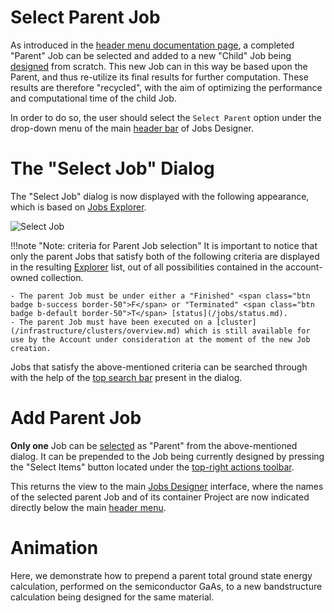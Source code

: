 # Select Parent Job

As introduced in the [header menu documentation page](../header-menu.md#select-parent), a completed "Parent" Job can be selected and added to a new "Child" Job being [designed](/jobs/overview.md) from scratch. This new Job can in this way be based upon the Parent, and thus re-utilize its final results for further computation. These results are therefore "recycled", with the aim of optimizing the performance and computational time of the child Job.  

In order to do so, the user should select the `Select Parent` option under the drop-down menu <i class="zmdi zmdi-more-vert zmdi-hc-border"></i> of the main [header bar](../header-menu.md) of Jobs Designer. 

# The "Select Job" Dialog

The "Select Job" dialog is now displayed with the following appearance, which is based on [Jobs Explorer](/jobs/ui/explorer.md).

![Select Job](/images/select-job-dialog.png "Select Job")

!!!note "Note: criteria for Parent Job selection"
    It is important to notice that only the parent Jobs that satisfy both of the following criteria are displayed in the resulting [Explorer](/entities-general/ui/explorer.md) list, out of all possibilities contained in the account-owned collection.
    
    - The parent Job must be under either a "Finished" <span class="btn badge b-success border-50">F</span> or "Terminated" <span class="btn badge b-default border-50">T</span> [status](/jobs/status.md).
    - The parent Job must have been executed on a [cluster](/infrastructure/clusters/overview.md) which is still available for use by the Account under consideration at the moment of the new Job creation.

Jobs that satisfy the above-mentioned criteria can be searched through with the help of the [top search bar](/entities-general/actions/search.md) <i class="zmdi zmdi-search-for zmdi-hc-border"></i> present in the dialog.

# Add Parent Job

**Only one** Job can be [selected](/entities-general/actions/select.md) as "Parent" from the above-mentioned dialog. It can be prepended to the Job being currently designed by pressing the "Select Items" button <i class="zmdi zmdi-collection-plus zmdi-hc-border"></i> located under the [top-right actions toolbar](/entities-general/ui/explorer.md#actions-toolbar). 

This returns the view to the main [Jobs Designer](../overview.md) interface, where the names of the selected parent Job and of its container Project are now indicated directly below the main [header menu](../header-menu.md). 

# Animation

Here, we demonstrate how to prepend a parent total ground state energy calculation, performed on the semiconductor GaAs, to a new bandstructure calculation being designed for the same material.

<img data-gifffer="/images/add-parent-designer.gif">
